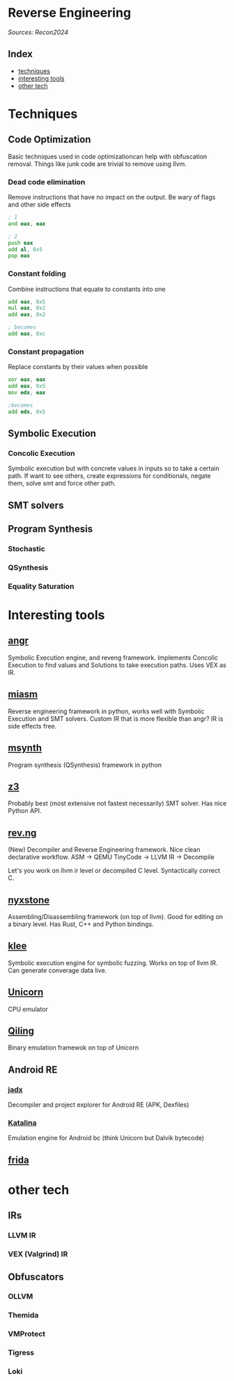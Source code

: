 # Reverse Engineering

*Sources: Recon2024*

## Index
- [techniques](#techniques)
- [interesting tools](#interesting-tools)
- [other tech](#other-tech)


# Techniques

## Code Optimization

Basic techniques used in code optimizationcan help with obfuscation removal.
Things like junk code are trivial to remove using llvm.

### Dead code elimination

Remove instructions that have no impact on the output.
Be wary of flags and other side effects

```asm
; 1
and eax, eax

; 2
push eax
add al, 0x5
pop eax
```

### Constant folding

Combine instructions that equate to constants into one

```asm
add eax, 0x5
mul eax, 0x2
add eax, 0x2

; becomes
add eax, 0xc
```

### Constant propagation

Replace constants by their values when possible
```asm
xor eax, eax
add eax, 0x5
mov edx, eax

;becomes
add edx, 0x5
```

## Symbolic Execution



### Concolic Execution

Symbolic execution but with concrete values in inputs so to take a certain path.
If want to see others, create expressions for conditionals, negate them, solve smt and force other path.

## SMT solvers

## Program Synthesis

### Stochastic 

### QSynthesis

### Equality Saturation

# Interesting tools

## [angr](https://angr.io/)

Symbolic Execution engine, and reveng framework.
Implements Concolic Execution to find values and Solutions to take execution paths.
Uses VEX as IR.

## [miasm](https://github.com/cea-sec/miasm)

Reverse engineering framework in python, works well with Symbolic Execution and SMT solvers.
Custom IR that is more flexible than angr? IR is side effects free.

## [msynth](https://github.com/mrphrazer/msynth)

Program synthesis (QSynthesis) framework in python

## [z3](https://github.com/Z3Prover/z3)

Probably best (most extensive not fastest necessarily) SMT solver. Has nice Python API.

## [rev.ng](https://rev.ng/)

(New) Decompiler and Reverse Engineering framework. Nice clean declarative workflow.
ASM -> QEMU TinyCode -> LLVM IR -> Decompile

Let's you work on llvm ir level or decompiled C level. Syntactically correct C.

## [nyxstone](https://github.com/emproof-com/nyxstone)

Assembling/Disassembling framework (on top of llvm). Good for editing on a binary level.
Has Rust, C++ and Python bindings.

## [klee](https://klee-se.org/)

Symbolic execution engine for symbolic fuzzing.
Works on top of llvm IR. Can generate converage data live.

## [Unicorn](https://github.com/unicorn-engine/unicorn)

CPU emulator

## [Qiling](https://github.com/qilingframework/qiling)

Binary emulation framewok on top of Unicorn

## Android RE

### [jadx](https://github.com/skylot/jadx)

Decompiler and project explorer for Android RE (APK, Dexfiles)

### [Katalina](https://github.com/huuck/Katalina)

Emulation engine for Android bc (think Unicorn but Dalvik bytecode)

## [frida](https://frida.re/)

# other tech

## IRs

### LLVM IR

### VEX (Valgrind) IR

## Obfuscators

### OLLVM

### Themida

### VMProtect

### Tigress

### Loki

##  

